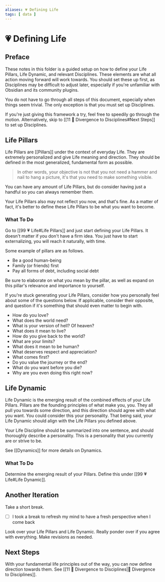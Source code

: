 ```yaml
---
aliases: 💗 Defining Life
tags: [ data ]
---
```

# 💗 Defining Life
## Preface
These notes in this folder is a guided setup on how to define your Life Pillars, Life Dynamic, and relevant Disciplines. These elements are what all action moving forward will work towards. You should set these up first, as Disciplines may be difficult to adjust later, especially if you're unfamiliar with Obsidian and its community plugins.

You do not have to go through all steps of this document, especially when things seem trivial. The only exception is that you must set up Disciplines.

If you're just giving this framework a try, feel free to speedily go through the motion. Alternatively, skip to [[11 🔀 Divergence to Disciplines#Next Steps]] to set up Disciplines.

## Life Pillars
Life Pillars are [[Pillars]] under the context of everyday Life. They are extremely personalized and give Life meaning and direction. They should be defined in the most generalized, fundamental form as possible. 

> In other words, your objective is not that you not need a hammer and nail to hang a picture, it's that you need to make something visible.

You can have any amount of Life Pillars, but do consider having just a handful so you can always remember them.

Your Life Pillars also may not reflect you now, and that's fine. As a matter of fact, it's better to define these Life Pillars to be what you want to become.

### What To Do
Go to [[99 💗 Life#Life Pillars]] and just start defining your Life Pillars. It doesn't matter if you don't have a firm idea. You just have to start externalizing, you will reach it naturally, with time.

Some example of pillars are as follows.
- Be a good human-being
- Family (or friends) first
- Pay all forms of debt, including social debt

Be sure to elaborate on what you mean by the pillar, as well as expand on this pillar's relevance and importance to yourself.

If you're stuck generating your Life Pillars, consider how you personally feel about some of the questions below. If applicable, consider their opposite, and question if it's something that should even matter to begin with.
- How do you love?
- What does the world need?
- What is your version of hell? Of heaven?
- What does it mean to live?
- How do you give back to the world?
- What are your limits?
- What does it mean to be human?
- What deserves respect and appreciation?
- What comes first?
- Do you value the journey or the end?
- What do you want before you die?
- Why are you even doing this right now?

## Life Dynamic
Life Dynamic is the emerging result of the combined effects of your Life Pillars. Pillars are the founding principles of what make you, you. They all pull you towards some direction, and this direction should agree with what you want. You could consider this your personality. That being said, your Life Dynamic should align with the Life Pillars you defined above.

Your Life Discipline should be summarized into one sentence, and should thoroughly describe a personality. This is a personality that you currently are or strive to be.

See [[Dynamics]] for more details on Dynamics.

### What To Do
Determine the emerging result of your Pillars. Define this under [[99 💗 Life#Life Dynamic]].

## Another Iteration
Take a short break.

- [ ] I took a break to refresh my mind to have a fresh perspective when I come back

Look over your Life Pillars and Life Dynamic. Really ponder over if you agree with everything. Make revisions as needed.

## Next Steps
With your fundamental life principles out of the way, you can now define direction towards them. See [[11 🔀 Divergence to Disciplines|🔀 Divergence to Disciplines]].